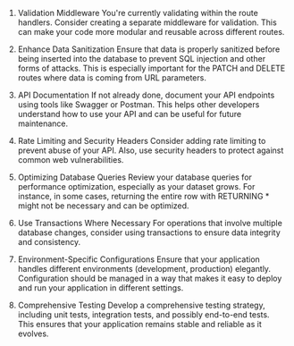 1. Validation Middleware
   You're currently validating within the route handlers. Consider creating a separate middleware for validation. This can make your code more modular and reusable across different routes.

2. Enhance Data Sanitization
   Ensure that data is properly sanitized before being inserted into the database to prevent SQL injection and other forms of attacks. This is especially important for the PATCH and DELETE routes where data is coming from URL parameters.

3. API Documentation
   If not already done, document your API endpoints using tools like Swagger or Postman. This helps other developers understand how to use your API and can be useful for future maintenance.

4. Rate Limiting and Security Headers
   Consider adding rate limiting to prevent abuse of your API. Also, use security headers to protect against common web vulnerabilities.

5. Optimizing Database Queries
   Review your database queries for performance optimization, especially as your dataset grows. For instance, in some cases, returning the entire row with RETURNING \* might not be necessary and can be optimized.

6. Use Transactions Where Necessary
   For operations that involve multiple database changes, consider using transactions to ensure data integrity and consistency.

7. Environment-Specific Configurations
   Ensure that your application handles different environments (development, production) elegantly. Configuration should be managed in a way that makes it easy to deploy and run your application in different settings.

8. Comprehensive Testing
   Develop a comprehensive testing strategy, including unit tests, integration tests, and possibly end-to-end tests. This ensures that your application remains stable and reliable as it evolves.
